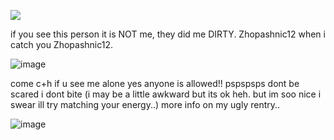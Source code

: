  ![](https://komarev.com/ghpvc/?username=KAITO-V1&color=000000)
  
if you see this person it is NOT me, they did me DIRTY. Zhopashnic12 when i catch you Zhopashnic12.

![image](https://github.com/user-attachments/assets/da570756-43e9-4fda-bc36-b93185868f56)


come c+h if u see me alone yes anyone is allowed!! pspspsps dont be scared i dont bite (i may be a little awkward but its ok heh. but im soo nice i swear ill try matching your energy..) more info on my ugly rentry.. 

![image](https://github.com/user-attachments/assets/1e7bbf8e-0dc4-4926-843a-e95429c7021e)
